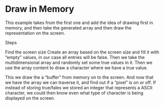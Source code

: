 # Draw in Memory

This example takes from the first one and add the idea of drawing first in memory, and then take the generated array and then draw the representation on the screen.

Steps

Find the screen size
Create an array based on the screen size and fill it with “empty” values, in our case all entries will be false.
Then we take the multidimensional array and randomly set some true values in it.
Then we use the array content to draw a character where we have a true value.

This we draw the a “buffer” from memory on to the screen. And now that we have the array we can traverse it, and find out if a “pixel” is on or off. If instead of storing true/fales we stored an integer that represents a ASCII character, we could then know even what type of character is being displayed on the screen.